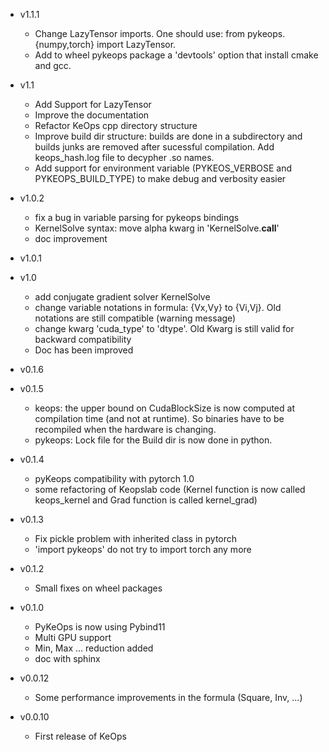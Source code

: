* v1.1.1
    - Change LazyTensor imports. One should use: from pykeops.{numpy,torch} import LazyTensor.
    - Add to wheel pykeops package a 'devtools' option that install cmake and gcc.


* v1.1
    - Add Support for LazyTensor
    - Improve the documentation
    - Refactor KeOps cpp directory structure 
    - Improve build dir structure: builds are done in a subdirectory and builds junks are removed after sucessful compilation. Add keops_hash.log file to decypher .so names.
    - Add support for environment variable (PYKEOS_VERBOSE and PYKEOPS_BUILD_TYPE) to make debug and verbosity easier


* v1.0.2
    - fix a bug in variable parsing for pykeops bindings
    - KernelSolve syntax: move alpha kwarg in 'KernelSolve.__call__' 
    - doc improvement


* v1.0.1


* v1.0
    - add conjugate gradient solver KernelSolve
    - change variable notations in formula: {Vx,Vy} to {Vi,Vj}. Old notations are still compatible (warning message)
    - change kwarg 'cuda_type' to 'dtype'. Old Kwarg is still valid for backward compatibility
    - Doc has been improved


* v0.1.6


* v0.1.5
    - keops: the upper bound on CudaBlockSize is now computed at compilation time (and not at runtime). So binaries have to be recompiled when the hardware is changing.
    - pykeops: Lock file for the Build dir is now done in python.


* v0.1.4
    - pyKeops compatibility with pytorch 1.0
    - some refactoring of Keopslab code (Kernel function is now called keops_kernel and Grad function is called kernel_grad)


* v0.1.3
    - Fix pickle problem with inherited class in pytorch
    - 'import pykeops' do not try to import torch any more


* v0.1.2
    - Small fixes on wheel packages


* v0.1.0
    - PyKeOps is now using Pybind11
    - Multi GPU support
    - Min, Max ... reduction added
    - doc with sphinx


* v0.0.12   
    - Some performance improvements in the formula (Square, Inv, ...)


* v0.0.10
     - First release of KeOps
